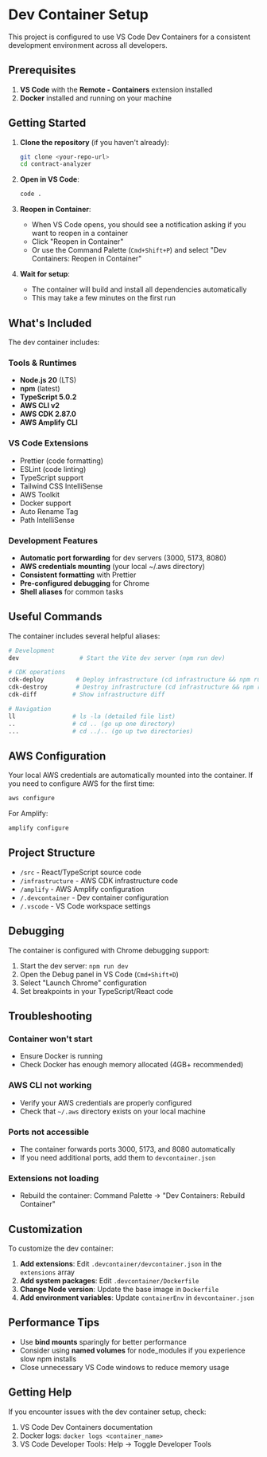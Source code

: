 # Dev Container Setup

This project is configured to use VS Code Dev Containers for a consistent development environment across all developers.

## Prerequisites

1. **VS Code** with the **Remote - Containers** extension installed
2. **Docker** installed and running on your machine

## Getting Started

1. **Clone the repository** (if you haven't already):
   ```bash
   git clone <your-repo-url>
   cd contract-analyzer
   ```

2. **Open in VS Code**:
   ```bash
   code .
   ```

3. **Reopen in Container**:
   - When VS Code opens, you should see a notification asking if you want to reopen in a container
   - Click "Reopen in Container"
   - Or use the Command Palette (`Cmd+Shift+P`) and select "Dev Containers: Reopen in Container"

4. **Wait for setup**:
   - The container will build and install all dependencies automatically
   - This may take a few minutes on the first run

## What's Included

The dev container includes:

### Tools & Runtimes
- **Node.js 20** (LTS)
- **npm** (latest)
- **TypeScript 5.0.2**
- **AWS CLI v2**
- **AWS CDK 2.87.0**
- **AWS Amplify CLI**

### VS Code Extensions
- Prettier (code formatting)
- ESLint (code linting)
- TypeScript support
- Tailwind CSS IntelliSense
- AWS Toolkit
- Docker support
- Auto Rename Tag
- Path IntelliSense

### Development Features
- **Automatic port forwarding** for dev servers (3000, 5173, 8080)
- **AWS credentials mounting** (your local ~/.aws directory)
- **Consistent formatting** with Prettier
- **Pre-configured debugging** for Chrome
- **Shell aliases** for common tasks

## Useful Commands

The container includes several helpful aliases:

```bash
# Development
dev                 # Start the Vite dev server (npm run dev)

# CDK operations
cdk-deploy         # Deploy infrastructure (cd infrastructure && npm run cdk:deploy)
cdk-destroy        # Destroy infrastructure (cd infrastructure && npm run cdk:destroy)
cdk-diff          # Show infrastructure diff

# Navigation
ll                # ls -la (detailed file list)
..                # cd .. (go up one directory)
...               # cd ../.. (go up two directories)
```

## AWS Configuration

Your local AWS credentials are automatically mounted into the container. If you need to configure AWS for the first time:

```bash
aws configure
```

For Amplify:
```bash
amplify configure
```

## Project Structure

- `/src` - React/TypeScript source code
- `/infrastructure` - AWS CDK infrastructure code
- `/amplify` - AWS Amplify configuration
- `/.devcontainer` - Dev container configuration
- `/.vscode` - VS Code workspace settings

## Debugging

The container is configured with Chrome debugging support:

1. Start the dev server: `npm run dev`
2. Open the Debug panel in VS Code (`Cmd+Shift+D`)
3. Select "Launch Chrome" configuration
4. Set breakpoints in your TypeScript/React code

## Troubleshooting

### Container won't start
- Ensure Docker is running
- Check Docker has enough memory allocated (4GB+ recommended)

### AWS CLI not working
- Verify your AWS credentials are properly configured
- Check that `~/.aws` directory exists on your local machine

### Ports not accessible
- The container forwards ports 3000, 5173, and 8080 automatically
- If you need additional ports, add them to `devcontainer.json`

### Extensions not loading
- Rebuild the container: Command Palette → "Dev Containers: Rebuild Container"

## Customization

To customize the dev container:

1. **Add extensions**: Edit `.devcontainer/devcontainer.json` in the `extensions` array
2. **Add system packages**: Edit `.devcontainer/Dockerfile`
3. **Change Node version**: Update the base image in `Dockerfile`
4. **Add environment variables**: Update `containerEnv` in `devcontainer.json`

## Performance Tips

- Use **bind mounts** sparingly for better performance
- Consider using **named volumes** for node_modules if you experience slow npm installs
- Close unnecessary VS Code windows to reduce memory usage

## Getting Help

If you encounter issues with the dev container setup, check:

1. VS Code Dev Containers documentation
2. Docker logs: `docker logs <container_name>`
3. VS Code Developer Tools: Help → Toggle Developer Tools
